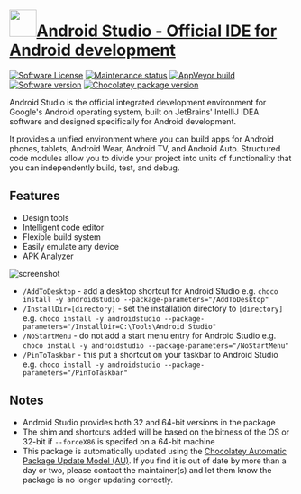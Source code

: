 # [<img src="https://cdn.jsdelivr.net/gh/dgalbraith/chocolatey-packages@9cba6e3678771538f289e2459ce02c96de9ea842/icons/androidstudio.png" width="48" height="48" />Android Studio - Official IDE for Android development](https://community.chocolatey.org/packages/androidstudio)

[![Software License](https://img.shields.io/badge/License-Proprietary-grey.svg)](https://developer.android.com/studio/terms)
[![Maintenance status](https://img.shields.io/badge/maintained%3F-yes-green.svg)](https://gitHub.com/dgalbraith/chocolatey-packages/graphs/commit-activity)
[![AppVeyor build](https://img.shields.io/appveyor/ci/dgalbraith/chocolatey-packages)](https://ci.appveyor.com/project/dgalbraith/chocolatey-packages)
[![Software version](https://img.shields.io/badge/Source-v2024.3.1.14-blue)](https://developer.android.com/studio)
[![Chocolatey package version](https://img.shields.io/chocolatey/v/androidstudio?label=Chocolatey)](https://community.chocolatey.org/packages/androidstudio)

Android Studio is the official integrated development environment for Google's
Android operating system, built on JetBrains' IntelliJ IDEA software and
designed specifically for Android development.

It provides a unified environment where you can build apps for Android phones,
tablets, Android Wear, Android TV, and Android Auto. Structured code modules
allow you to divide your project into units of functionality that you can
independently build, test, and debug.

## Features

* Design tools
* Intelligent code editor
* Flexible build system
* Easily emulate any device
* APK Analyzer

![screenshot](https://cdn.jsdelivr.net/gh/dgalbraith/chocolatey-packages@dc94196b2cf602aac6cccde0b3e0b417ef611c4e/automatic/androidstudio/screenshot.png)

* `/AddToDesktop` - add a desktop shortcut for Android Studio
e.g. `choco install -y androidstudio --package-parameters="/AddToDesktop"`
* `/InstallDir=[directory]` - set the installation directory to `[directory]`
  e.g. `choco install -y androidstudio --package-parameters="/InstallDir=C:\Tools\Android Studio"`
* `/NoStartMenu` - do not add a start menu entry for Android Studio
e.g. `choco install -y androidstudio --package-parameters="/NoStartMenu"`
* `/PinToTaskbar` - this put a shortcut on your taskbar to Android Studio
e.g. `choco install -y androidstudio --package-parameters="/PinToTaskbar"`

## Notes

* Android Studio provides both 32 and 64-bit versions in the package
* The shim and shortcuts added will be based on the bitness of the OS or 32-bit if `--forceX86` is specifed on a 64-bit machine
* This package is automatically updated using the [Chocolatey Automatic Package Update Model (AU)](https://github.com/majkinetor/au/blob/master/README.md).
If you find it is out of date by more than a day or two, please contact the maintainer(s) and let them know the package is no longer updating correctly.
